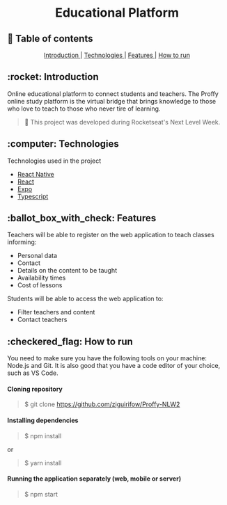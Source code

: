 <h1 align="center">Educational Platform</h1>

## :pushpin: Table of contents

<p align="center">
  <a href="#intro">Introduction </a>|
  <a href="#tech"> Technologies </a>|
  <a href="#features"> Features </a>|
  <a href="#install"> How to run</a>
</p>

<h2 id="intro">:rocket: Introduction</h2>
<p>Online educational platform to connect students and teachers. 
  The Proffy online study platform is the virtual bridge that brings knowledge to those who love to teach to those who never tire of learning.
</p>

> :rocket: This project was developed during Rocketseat's Next Level Week.

<h2 id="tech">:computer: Technologies</h2>
<p>Technologies used in the project</p>
<ul>
  <li><a href="https://reactnative.dev/">React Native</a></li>
  <li><a href="https://reactjs.org/">React</a></li>
  <li><a href="https://expo.io/">Expo</a></li>
  <li><a href="https://www.typescriptlang.org/">Typescript</a></li>
</ul>

<h2 id="features">:ballot_box_with_check: Features</h2>
<p>Teachers will be able to register on the web application to teach classes informing:</p>
<ul>
  <li>Personal data</li>
  <li>Contact</li>
  <li>Details on the content to be taught</li>
  <li>Availability times</li>
  <li>Cost of lessons</li>
</ul>
<p>Students will be able to access the web application to:</p>
<ul>
  <li>Filter teachers and content</li>
  <li>Contact teachers</li>
</ul>

<h2 id="intro">:checkered_flag: How to run</h2>
<p>
  You need to make sure you have the following tools on your machine: Node.js and Git.
  It is also good that you have a code editor of your choice, such as VS Code.
</p>
<h4>Cloning repository</h4>

> \$ git clone https://github.com/ziguirifow/Proffy-NLW2

<h4>Installing dependencies</h4>

> \$ npm install

<p>or</p>

> \$ yarn install

<h4>Running the application separately (web, mobile or server)</h4>

> \$ npm start
